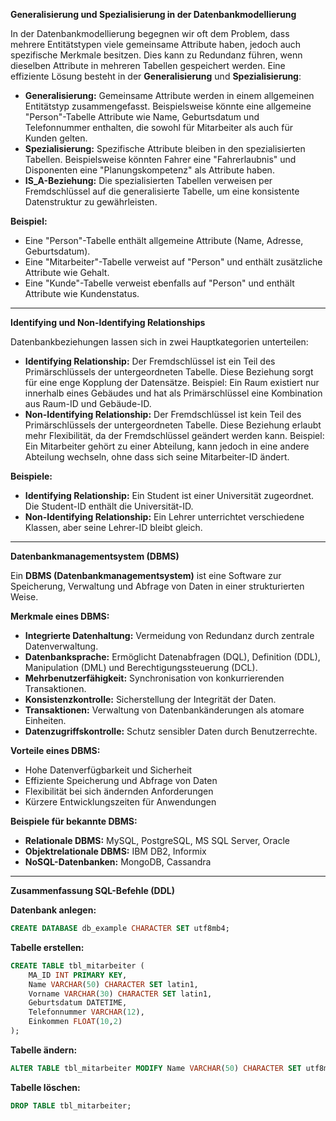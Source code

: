 **Generalisierung und Spezialisierung in der Datenbankmodellierung**

In der Datenbankmodellierung begegnen wir oft dem Problem, dass mehrere Entitätstypen viele gemeinsame Attribute haben, jedoch auch spezifische Merkmale besitzen. Dies kann zu Redundanz führen, wenn dieselben Attribute in mehreren Tabellen gespeichert werden. Eine effiziente Lösung besteht in der **Generalisierung** und **Spezialisierung**:

- **Generalisierung:** Gemeinsame Attribute werden in einem allgemeinen Entitätstyp zusammengefasst. Beispielsweise könnte eine allgemeine "Person"-Tabelle Attribute wie Name, Geburtsdatum und Telefonnummer enthalten, die sowohl für Mitarbeiter als auch für Kunden gelten.
- **Spezialisierung:** Spezifische Attribute bleiben in den spezialisierten Tabellen. Beispielsweise könnten Fahrer eine "Fahrerlaubnis" und Disponenten eine "Planungskompetenz" als Attribute haben.
- **IS_A-Beziehung:** Die spezialisierten Tabellen verweisen per Fremdschlüssel auf die generalisierte Tabelle, um eine konsistente Datenstruktur zu gewährleisten.

**Beispiel:**
- Eine "Person"-Tabelle enthält allgemeine Attribute (Name, Adresse, Geburtsdatum).
- Eine "Mitarbeiter"-Tabelle verweist auf "Person" und enthält zusätzliche Attribute wie Gehalt.
- Eine "Kunde"-Tabelle verweist ebenfalls auf "Person" und enthält Attribute wie Kundenstatus.

---

**Identifying und Non-Identifying Relationships**

Datenbankbeziehungen lassen sich in zwei Hauptkategorien unterteilen:

- **Identifying Relationship:** Der Fremdschlüssel ist ein Teil des Primärschlüssels der untergeordneten Tabelle. Diese Beziehung sorgt für eine enge Kopplung der Datensätze. Beispiel: Ein Raum existiert nur innerhalb eines Gebäudes und hat als Primärschlüssel eine Kombination aus Raum-ID und Gebäude-ID.
- **Non-Identifying Relationship:** Der Fremdschlüssel ist kein Teil des Primärschlüssels der untergeordneten Tabelle. Diese Beziehung erlaubt mehr Flexibilität, da der Fremdschlüssel geändert werden kann. Beispiel: Ein Mitarbeiter gehört zu einer Abteilung, kann jedoch in eine andere Abteilung wechseln, ohne dass sich seine Mitarbeiter-ID ändert.

**Beispiele:**
- **Identifying Relationship:** Ein Student ist einer Universität zugeordnet. Die Student-ID enthält die Universität-ID.
- **Non-Identifying Relationship:** Ein Lehrer unterrichtet verschiedene Klassen, aber seine Lehrer-ID bleibt gleich.

---

**Datenbankmanagementsystem (DBMS)**

Ein **DBMS (Datenbankmanagementsystem)** ist eine Software zur Speicherung, Verwaltung und Abfrage von Daten in einer strukturierten Weise.

**Merkmale eines DBMS:**
- **Integrierte Datenhaltung:** Vermeidung von Redundanz durch zentrale Datenverwaltung.
- **Datenbanksprache:** Ermöglicht Datenabfragen (DQL), Definition (DDL), Manipulation (DML) und Berechtigungssteuerung (DCL).
- **Mehrbenutzerfähigkeit:** Synchronisation von konkurrierenden Transaktionen.
- **Konsistenzkontrolle:** Sicherstellung der Integrität der Daten.
- **Transaktionen:** Verwaltung von Datenbankänderungen als atomare Einheiten.
- **Datenzugriffskontrolle:** Schutz sensibler Daten durch Benutzerrechte.

**Vorteile eines DBMS:**
- Hohe Datenverfügbarkeit und Sicherheit
- Effiziente Speicherung und Abfrage von Daten
- Flexibilität bei sich ändernden Anforderungen
- Kürzere Entwicklungszeiten für Anwendungen

**Beispiele für bekannte DBMS:**
- **Relationale DBMS:** MySQL, PostgreSQL, MS SQL Server, Oracle
- **Objektrelationale DBMS:** IBM DB2, Informix
- **NoSQL-Datenbanken:** MongoDB, Cassandra

---

**Zusammenfassung SQL-Befehle (DDL)**

**Datenbank anlegen:**
```sql
CREATE DATABASE db_example CHARACTER SET utf8mb4;
```

**Tabelle erstellen:**
```sql
CREATE TABLE tbl_mitarbeiter (
    MA_ID INT PRIMARY KEY,
    Name VARCHAR(50) CHARACTER SET latin1,
    Vorname VARCHAR(30) CHARACTER SET latin1,
    Geburtsdatum DATETIME,
    Telefonnummer VARCHAR(12),
    Einkommen FLOAT(10,2)
);
```

**Tabelle ändern:**
```sql
ALTER TABLE tbl_mitarbeiter MODIFY Name VARCHAR(50) CHARACTER SET utf8mb4;
```

**Tabelle löschen:**
```sql
DROP TABLE tbl_mitarbeiter;
```


